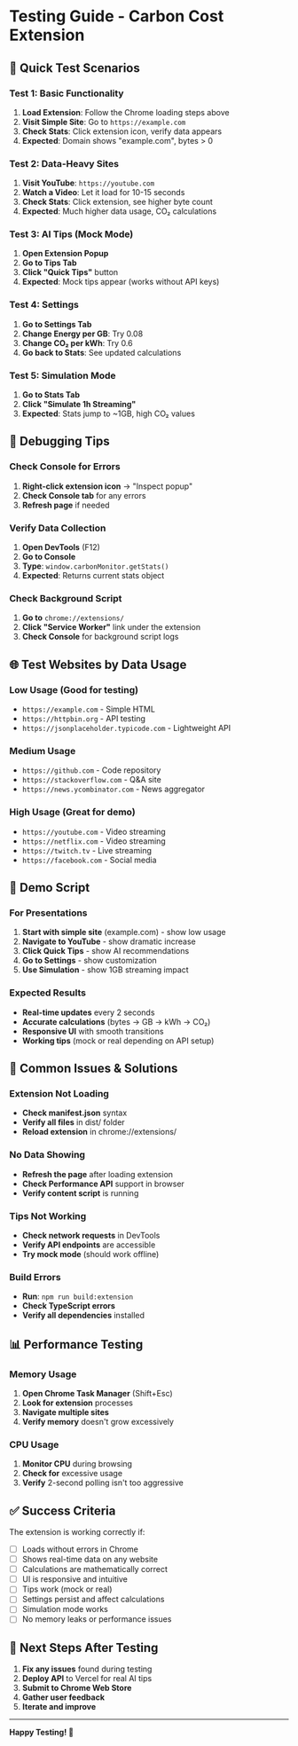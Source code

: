# Testing Guide - Carbon Cost Extension

## 🧪 Quick Test Scenarios

### Test 1: Basic Functionality
1. **Load Extension**: Follow the Chrome loading steps above
2. **Visit Simple Site**: Go to `https://example.com`
3. **Check Stats**: Click extension icon, verify data appears
4. **Expected**: Domain shows "example.com", bytes > 0

### Test 2: Data-Heavy Sites
1. **Visit YouTube**: `https://youtube.com`
2. **Watch a Video**: Let it load for 10-15 seconds
3. **Check Stats**: Click extension, see higher byte count
4. **Expected**: Much higher data usage, CO₂ calculations

### Test 3: AI Tips (Mock Mode)
1. **Open Extension Popup**
2. **Go to Tips Tab**
3. **Click "Quick Tips"** button
4. **Expected**: Mock tips appear (works without API keys)

### Test 4: Settings
1. **Go to Settings Tab**
2. **Change Energy per GB**: Try 0.08
3. **Change CO₂ per kWh**: Try 0.6
4. **Go back to Stats**: See updated calculations

### Test 5: Simulation Mode
1. **Go to Stats Tab**
2. **Click "Simulate 1h Streaming"**
3. **Expected**: Stats jump to ~1GB, high CO₂ values

## 🔧 Debugging Tips

### Check Console for Errors
1. **Right-click extension icon** → "Inspect popup"
2. **Check Console tab** for any errors
3. **Refresh page** if needed

### Verify Data Collection
1. **Open DevTools** (F12)
2. **Go to Console**
3. **Type**: `window.carbonMonitor.getStats()`
4. **Expected**: Returns current stats object

### Check Background Script
1. **Go to** `chrome://extensions/`
2. **Click "Service Worker"** link under the extension
3. **Check Console** for background script logs

## 🌐 Test Websites by Data Usage

### Low Usage (Good for testing)
- `https://example.com` - Simple HTML
- `https://httpbin.org` - API testing
- `https://jsonplaceholder.typicode.com` - Lightweight API

### Medium Usage
- `https://github.com` - Code repository
- `https://stackoverflow.com` - Q&A site
- `https://news.ycombinator.com` - News aggregator

### High Usage (Great for demo)
- `https://youtube.com` - Video streaming
- `https://netflix.com` - Video streaming
- `https://twitch.tv` - Live streaming
- `https://facebook.com` - Social media

## 🎯 Demo Script

### For Presentations
1. **Start with simple site** (example.com) - show low usage
2. **Navigate to YouTube** - show dramatic increase
3. **Click Quick Tips** - show AI recommendations
4. **Go to Settings** - show customization
5. **Use Simulation** - show 1GB streaming impact

### Expected Results
- **Real-time updates** every 2 seconds
- **Accurate calculations** (bytes → GB → kWh → CO₂)
- **Responsive UI** with smooth transitions
- **Working tips** (mock or real depending on API setup)

## 🐛 Common Issues & Solutions

### Extension Not Loading
- **Check manifest.json** syntax
- **Verify all files** in dist/ folder
- **Reload extension** in chrome://extensions/

### No Data Showing
- **Refresh the page** after loading extension
- **Check Performance API** support in browser
- **Verify content script** is running

### Tips Not Working
- **Check network requests** in DevTools
- **Verify API endpoints** are accessible
- **Try mock mode** (should work offline)

### Build Errors
- **Run**: `npm run build:extension`
- **Check TypeScript errors**
- **Verify all dependencies** installed

## 📊 Performance Testing

### Memory Usage
1. **Open Chrome Task Manager** (Shift+Esc)
2. **Look for extension** processes
3. **Navigate multiple sites**
4. **Verify memory** doesn't grow excessively

### CPU Usage
1. **Monitor CPU** during browsing
2. **Check for** excessive usage
3. **Verify** 2-second polling isn't too aggressive

## ✅ Success Criteria

The extension is working correctly if:
- [ ] Loads without errors in Chrome
- [ ] Shows real-time data on any website
- [ ] Calculations are mathematically correct
- [ ] UI is responsive and intuitive
- [ ] Tips work (mock or real)
- [ ] Settings persist and affect calculations
- [ ] Simulation mode works
- [ ] No memory leaks or performance issues

## 🚀 Next Steps After Testing

1. **Fix any issues** found during testing
2. **Deploy API** to Vercel for real AI tips
3. **Submit to Chrome Web Store**
4. **Gather user feedback**
5. **Iterate and improve**

---

**Happy Testing! 🌱**
